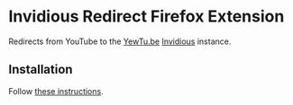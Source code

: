 # Invidious Redirect Firefox Extension

Redirects from YouTube to the [YewTu.be](https://yewtu.be) [Invidious](https://invidious.io/) instance.

## Installation

Follow [these instructions](https://developer.mozilla.org/en-US/docs/Mozilla/Add-ons/WebExtensions/Your_first_WebExtension#installing).
